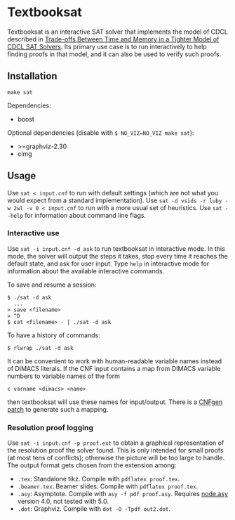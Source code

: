 # Textbooksat

Textbooksat is an interactive SAT solver that implements the model of
CDCL described in [Trade-offs Between Time and Memory in a Tighter
Model of CDCL SAT
Solvers](http://dx.doi.org/10.1007/978-3-319-40970-2_11). Its primary use
case is to run interactively to help finding proofs in that model, and
it can also be used to verify such proofs.

## Installation

`make sat`

Dependencies:

* boost

Optional dependencies (disable with `$ NO_VIZ=NO_VIZ make sat`):

* \>=graphviz-2.30
* cimg

## Usage

Use `sat < input.cnf` to run with default settings (which are not what
you would expect from a standard implementation). Use `sat -d vsids -r
luby -w 2wl -v 0 < input.cnf` to run with a more usual set of
heuristics. Use `sat --help` for information about command line flags.

### Interactive use

Use `sat -i input.cnf -d ask` to run textbooksat in interactive
mode. In this mode, the solver will output the steps it takes, stop
every time it reaches the default state, and ask for user input. Type
`help` in interactive mode for information about the available
interactive commands.

To save and resume a session:
```
$ ./sat -d ask
  ...
> save <filename>
> ^D
$ cat <filename> - | ./sat -d ask
```

To have a history of commands:
```
$ rlwrap ./sat -d ask
```

It can be convenient to work with human-readable variable names
instead of DIMACS literals. If the CNF input contains a map from
DIMACS variable numbers to variable names of the form
```
c varname <dimacs> <name>
```
then textbooksat will use these names for input/output. There is a
[CNFgen patch](https://github.com/marcvinyals/cnfgen/tree/varnames) to
generate such a mapping.

### Resolution proof logging

Use `sat -i input.cnf -p proof.ext` to obtain a graphical representation
of the resolution proof the solver found. This is only intended for
small proofs (at most tens of conflicts); otherwise the picture will
be too large to handle. The output format gets chosen from the extension among:

* `.tex`: Standalone tikz. Compile with `pdflatex proof.tex`.
* `.beamer.tex`: Beamer slides. Compile with `pdflatex proof.tex`.
* `.asy`: Asymptote. Compile with `asy -f pdf proof.asy`. Requires
  [node.asy](https://github.com/taoari/asy-graphtheory) version 4.0,
  not tested with 5.0.
* `.dot`: Graphviz. Compile with `dot -O -Tpdf out2.dot`.
